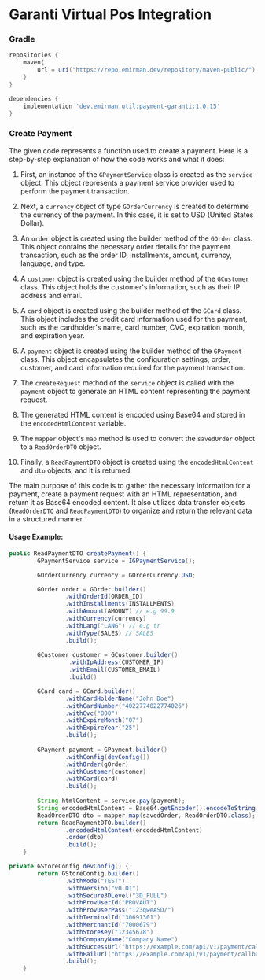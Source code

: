 # Garanti Virtual Pos  Integration

### Gradle

```gradle
repositories {
    maven{
        url = uri("https://repo.emirman.dev/repository/maven-public/")
    }
}

dependencies {
    implementation 'dev.emirman.util:payment-garanti:1.0.15'
}
```

### Create Payment

The given code represents a function used to create a payment. Here is a step-by-step explanation of how the code works and what it does:

1. First, an instance of the `GPaymentService` class is created as the `service` object. This object represents a payment service provider used to perform the payment transaction.

2. Next, a `currency` object of type `GOrderCurrency` is created to determine the currency of the payment. In this case, it is set to USD (United States Dollar).

3. An `order` object is created using the builder method of the `GOrder` class. This object contains the necessary order details for the payment transaction, such as the order ID, installments, amount, currency, language, and type.

4. A `customer` object is created using the builder method of the `GCustomer` class. This object holds the customer's information, such as their IP address and email.

5. A `card` object is created using the builder method of the `GCard` class. This object includes the credit card information used for the payment, such as the cardholder's name, card number, CVC, expiration month, and expiration year.

6. A `payment` object is created using the builder method of the `GPayment` class. This object encapsulates the configuration settings, order, customer, and card information required for the payment transaction.

7. The `createRequest` method of the `service` object is called with the `payment` object to generate an HTML content representing the payment request.

8. The generated HTML content is encoded using Base64 and stored in the `encodedHtmlContent` variable.

9. The `mapper` object's `map` method is used to convert the `savedOrder` object to a `ReadOrderDTO` object.

10. Finally, a `ReadPaymentDTO` object is created using the `encodedHtmlContent` and `dto` objects, and it is returned.

The main purpose of this code is to gather the necessary information for a payment, create a payment request with an HTML representation, and return it as Base64 encoded content. It also utilizes data transfer objects (`ReadOrderDTO` and `ReadPaymentDTO`) to organize and return the relevant data in a structured manner.

#### Usage Example:
```java
public ReadPaymentDTO createPayment() {
        GPaymentService service = IGPaymentService();

        GOrderCurrency currency = GOrderCurrency.USD;

        GOrder order = GOrder.builder()
                .withOrderId(ORDER_ID)
                .withInstallments(INSTALLMENTS)
                .withAmount(AMOUNT) // e.g 99.9
                .withCurrency(currency)
                .withLang("LANG") // e.g tr
                .withType(SALES) // SALES
                .build();
                
        GCustomer customer = GCustomer.builder()
                 .withIpAddress(CUSTOMER_IP)
                 .withEmail(CUSTOMER_EMAIL)
                 .build()

        GCard card = GCard.builder()
                .withCardHolderName("John Doe")
                .withCardNumber("4022774022774026")
                .withCvc("000")
                .withExpireMonth("07")
                .withExpireYear("25")
                .build();
        
        GPayment payment = GPayment.builder()
                .withConfig(devConfig())
                .withOrder(gOrder)
                .withCustomer(customer)
                .withCard(card)
                .build();
                
        String htmlContent = service.pay(payment);
        String encodedHtmlContent = Base64.getEncoder().encodeToString(htmlContent.getBytes());
        ReadOrderDTO dto = mapper.map(savedOrder, ReadOrderDTO.class); // here i am using modelmapper.
        return ReadPaymentDTO.builder()
                .encodedHtmlContent(encodedHtmlContent)
                .order(dto)
                .build();
    }

private GStoreConfig devConfig() {
        return GStoreConfig.builder()
                .withMode("TEST")
                .withVersion("v0.01")
                .withSecure3DLevel("3D_FULL")
                .withProvUserId("PROVAUT")
                .withProvUserPass("123qweASD/")
                .withTerminalId("30691301")
                .withMerchantId("7000679")
                .withStoreKey("12345678")
                .withCompanyName("Company Name")
                .withSuccessUrl("https://example.com/api/v1/payment/callback")
                .withFailUrl("https://example.com/api/v1/payment/callback")
                .build();
    }
```
